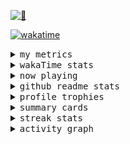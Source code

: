 [![🐙](https://hits.seeyoufarm.com/api/count/incr/badge.svg?url=https%3A%2F%2Fgithub.com%2Fktnkk%2Fhit-counter&count_bg=%23070707&title_bg=%23070707&icon=&icon_color=%23E7E7E7&title=visitors&edge_flat=true)](https://hits.seeyoufarm.com)

[![wakatime](https://wakatime.com/badge/user/43ee8060-219a-4cc8-b7a0-9a681ab5a8a7.svg)](https://wakatime.com/@43ee8060-219a-4cc8-b7a0-9a681ab5a8a7)

<details>
  <summary> <samp>my metrics</samp></summary>
  
  <br>
  
 ![🐳](https://github.com/kkhys/kkhys/blob/main/github-metrics.svg)
  
  ***
</details>

<details>
  <summary> <samp>wakaTime stats</samp></summary>
  
  <br>
  
<!--START_SECTION:waka-->
![Code Time](http://img.shields.io/badge/Code%20Time-1%2C623%20hrs%2029%20mins-blue)

**🐱 My GitHub Data** 

> 📦 4.9 MB Used in GitHub's Storage 
 > 
> 🏆 963 Contributions in the Year 2023
 > 
> 💼 Opted to Hire
 > 
> 📜 6 Public Repositories 
 > 
> 🔑 22 Private Repositories 
 > 
**I'm an Early 🐤** 

```text
🌞 Morning                4301 commits        █████████░░░░░░░░░░░░░░░░   37.98 % 
🌆 Daytime                2482 commits        █████░░░░░░░░░░░░░░░░░░░░   21.92 % 
🌃 Evening                3436 commits        ████████░░░░░░░░░░░░░░░░░   30.35 % 
🌙 Night                  1104 commits        ██░░░░░░░░░░░░░░░░░░░░░░░   09.75 % 
```
📅 **I'm Most Productive on Monday** 

```text
Monday                   1872 commits        ████░░░░░░░░░░░░░░░░░░░░░   16.53 % 
Tuesday                  1695 commits        ████░░░░░░░░░░░░░░░░░░░░░   14.97 % 
Wednesday                1730 commits        ████░░░░░░░░░░░░░░░░░░░░░   15.28 % 
Thursday                 1621 commits        ████░░░░░░░░░░░░░░░░░░░░░   14.32 % 
Friday                   1598 commits        ████░░░░░░░░░░░░░░░░░░░░░   14.11 % 
Saturday                 1383 commits        ███░░░░░░░░░░░░░░░░░░░░░░   12.21 % 
Sunday                   1424 commits        ███░░░░░░░░░░░░░░░░░░░░░░   12.58 % 
```


📊 **This Week I Spent My Time On** 

```text
🕑︎ Time Zone: Asia/Tokyo

💬 Programming Languages: 
Other                    35 hrs 48 mins      ██████████████████░░░░░░░   70.11 % 
Java                     8 hrs 34 mins       ████░░░░░░░░░░░░░░░░░░░░░   16.80 % 
TypeScript               1 hr 44 mins        █░░░░░░░░░░░░░░░░░░░░░░░░   03.41 % 
JSON                     1 hr 8 mins         █░░░░░░░░░░░░░░░░░░░░░░░░   02.22 % 
SQL                      50 mins             ░░░░░░░░░░░░░░░░░░░░░░░░░   01.66 % 

🔥 Editors: 
Chrome                   35 hrs 48 mins      ██████████████████░░░░░░░   70.11 % 
IntelliJ                 11 hrs 34 mins      ██████░░░░░░░░░░░░░░░░░░░   22.67 % 
WebStorm                 3 hrs 30 mins       ██░░░░░░░░░░░░░░░░░░░░░░░   06.88 % 
RubyMine                 10 mins             ░░░░░░░░░░░░░░░░░░░░░░░░░   00.34 % 
DataGrip                 0 secs              ░░░░░░░░░░░░░░░░░░░░░░░░░   00.00 % 

💻 Operating System: 
Mac                      51 hrs 4 mins       █████████████████████████   100.00 % 
```


 Last Updated on 2023/10/07 18:37:28 UTC
<!--END_SECTION:waka-->
  
  ***
</details>


<details>
  <summary> <samp>now playing</samp></summary>
  
  <br>
 
 [![🐟](https://spotify-github-profile.vercel.app/api/view?uid=31ryofms4dnv7mrohhepo4c4zgqu&cover_image=true&theme=default&show_offline=false&background_color=121212&bar_color=53b14f&bar_color_cover=false)](https://open.spotify.com/user/31ryofms4dnv7mrohhepo4c4zgqu)
  
  ***
</details>

<details>
  <summary> <samp>github readme stats</samp></summary>
  
  <br>
  
 <p align="left"> 
  <img alt="🐠" src="https://github-readme-stats.vercel.app/api?username=kkhys&count_private=true&show_icons=true&theme=dark&include_all_commits=true" />
  <img alt="🐟" src="https://github-readme-stats.vercel.app/api/top-langs/?username=kkhys&layout=compact&theme=dark&langs_count=10&hide=HTML,CSS,SCSS" />
</p>
  
  ***
</details>

<details>
  <summary> <samp>profile trophies</samp></summary>
  
  <br>
  
  [![🐬](https://github-profile-trophy.vercel.app/?username=kkhys&rank=SECRET,SSS,SS,S,AAA,AA,A&theme=darkhub&row=1&margin-w=10&no-bg=true)](https://github.com/ryo-ma/github-profile-trophy)
  
  ***
</details>

<details>
  <summary> <samp>summary cards</samp></summary>
  
  <br>
  
  ![🐋](https://github-profile-summary-cards.vercel.app/api/cards/profile-details?username=kkhys&theme=github_dark)
  ![🦑](https://github-profile-summary-cards.vercel.app/api/cards/repos-per-language?username=kkhys&theme=github_dark)
  ![🦭](https://github-profile-summary-cards.vercel.app/api/cards/most-commit-language?username=kkhys&theme=github_dark)
  ![🦀](https://github-profile-summary-cards.vercel.app/api/cards/stats?username=kkhys&theme=github_dark)
  ![🦈](https://github-profile-summary-cards.vercel.app/api/cards/productive-time?username=kkhys&theme=github_dark)
  
  ***
</details>

<details>
  <summary> <samp>streak stats</samp></summary>
  
  <br>
  
  [![🐠](http://github-readme-streak-stats.herokuapp.com?user=kkhys&theme=dark)](https://git.io/streak-stats)
  
  ***
</details>

<details>
  <summary> <samp>activity graph</samp></summary>
  
  <br>
  
  [![🐡](https://github-readme-activity-graph.cyclic.app/graph?username=kkhys&theme=xcode)](https://github.com/ashutosh00710/github-readme-activity-graph)
  
  ***
</details>
